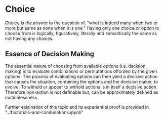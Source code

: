 # Choice
Choice is *the* answer to the question of, "what is indeed many when two or more but same as none when it is one." 
Having only one choice or option to choose from is logically, figuratively, literally and semantically the same as not having any choices. 

## Essence of Decision Making 
The essential nature of choosing from available options (i.e. decision making) is to evaluate combinations or permutations offorded by the given options. 
The process of evaluating options can then yield a decisive action that causes the situation, containing the options and the decision maker, to evolve.
To withold or appear to withold actions is in itself a decisive action.
Therefore non-action is not definable but, can be approximately defined as motionlessness. 

Further exlaination of this topic and its experiential proof is provided in "../factorials-and-combinations.ipynb"
